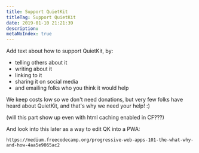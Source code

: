 ```yaml
---
title: Support QuietKit
titleTag: Support QuietKit
date: 2019-01-10 21:21:39
description:
metaNoIndex: true
---
```


Add text about how to support QuietKit, by:

- telling others about it
- writing about it
- linking to it
- sharing it on social media
- and emailing folks who you think it would help

We keep costs low so we don't need donations, but very few folks have heard about QuietKit, and that's why we need your help! :)

(will this part show up even with html caching enabled in CF???)

And look into this later as a way to edit QK into a PWA:

`https://medium.freecodecamp.org/progressive-web-apps-101-the-what-why-and-how-4aa5e9065ac2`

